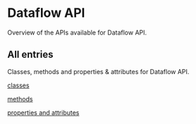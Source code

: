 [
This is a templated file. Adding content to this file may result in it being
reverted. Instead, if you want to place additional content, create an
"overview_content.md" file in `docs/` directory. The Sphinx tool will
pick up on the content and merge the content.
]: #

# Dataflow API

Overview of the APIs available for Dataflow API.

## All entries

Classes, methods and properties & attributes for
Dataflow API.

[classes](https://cloud.google.com/python/docs/reference/dataflow/latest/summary_class.html)

[methods](https://cloud.google.com/python/docs/reference/dataflow/latest/summary_method.html)

[properties and
attributes](https://cloud.google.com/python/docs/reference/dataflow/latest/summary_property.html)

